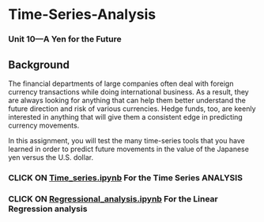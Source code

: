 # Time-Series-Analysis

### Unit 10—A Yen for the Future

## Background

The financial departments of large companies often deal with foreign currency transactions while doing international business. As a result, they are always looking for anything that can help them better understand the future direction and risk of various currencies. Hedge funds, too, are keenly interested in anything that will give them a consistent edge in predicting currency movements. 

In this assignment, you will test the many time-series tools that you have learned in order to predict future movements in the value of the Japanese yen versus the U.S. dollar.

### CLICK ON [Time_series.ipynb](https://github.com/pbonner4/Time-Series-Analysis/blob/master/Homework%20Yen/Time_series.ipynb) For the Time Series ANALYSIS

### CLICK ON [Regressional_analysis.ipynb](https://github.com/pbonner4/Time-Series-Analysis/blob/master/Homework%20Yen/Regressional_analysis.ipynb) For the Linear Regression analysis
